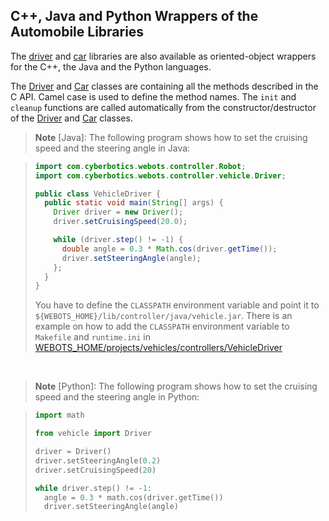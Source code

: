 ## C++, Java and Python Wrappers of the Automobile Libraries

The [driver](driver-library.md) and [car](car-library.md) libraries are also available as oriented-object wrappers for the C++, the Java and the Python languages.

The [Driver](driver-library.md) and [Car](car-library.md) classes are containing all the methods described in the C API.
Camel case is used to define the method names.
The `init` and `cleanup` functions are called automatically from the constructor/destructor of the [Driver](driver-library.md) and [Car](car-library.md) classes.

> **Note** [Java]: The following program shows how to set the cruising speed and the steering angle in Java:

> ```java
> import com.cyberbotics.webots.controller.Robot;
> import com.cyberbotics.webots.controller.vehicle.Driver;
>
> public class VehicleDriver {
>   public static void main(String[] args) {
>     Driver driver = new Driver();
>     driver.setCruisingSpeed(20.0);
>
>     while (driver.step() != -1) {
>       double angle = 0.3 * Math.cos(driver.getTime());
>       driver.setSteeringAngle(angle);
>     };
>   }
> }
> ```
>
> You have to define the `CLASSPATH` environment variable and point it to `${WEBOTS_HOME}/lib/controller/java/vehicle.jar`.
There is an example on how to add the `CLASSPATH` environment variable to `Makefile` and `runtime.ini` in [WEBOTS\_HOME/projects/vehicles/controllers/VehicleDriver](https://github.com/cyberbotics/webots/tree/master/projects/vehicles/controllers/VehicleDriver)
<br />

> **Note** [Python]: The following program shows how to set the cruising speed and the steering angle in Python:

> ```python
> import math
>
> from vehicle import Driver
>
> driver = Driver()
> driver.setSteeringAngle(0.2)
> driver.setCruisingSpeed(20)
>
> while driver.step() != -1:
>   angle = 0.3 * math.cos(driver.getTime())
>   driver.setSteeringAngle(angle)
> ```
